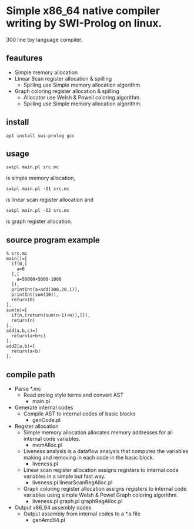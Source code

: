 # Simple x86_64 native compiler writing by SWI-Prolog on linux.

300 line toy language compiler.

## feautures

- Simple memory allocation
- Linear Scan register allocation & spilling
    - Spilling use Simple memory allocation algorithm.
- Graph coloring register allocation & spilling
    - Allocator use Welsh & Powell coloring algorithm.
    - Spilling use Simple memory allocation algorithm.

## install

    apt install swi-prolog gcc

## usage

    swipl main.pl src.mc

is simple memory allocation,

    swipl main.pl -O1 src.mc

is linear scan register allocation and

    swipl main.pl -O2 src.mc

is graph register allocation.

## source program example

    % src.mc
    main()=[
      if(0,[
        a=0
      ],[
        a=50000+5000-1000
      ]),
      printInt(a+add(300,20,1)),
      printInt(sum(10)),
      return(0)
    ].
    sum(n)=[
      if(n,[return(sum(n-1)+n)],[]),
      return(n)
    ].
    add(a,b,c)=[
      return(a+b+c)
    ].
    add2(a,b)=[
      return(a+b)
    ].

## compile path

- Parse *.mc
    - Read prolog style terms and convert AST
        - main.pl
- Generate internal codes
    - Compile AST to internal codes of basic blocks
        - genCode.pl
- Regster allocation
    - Simple memory allocation allocates memory addresses for all internal code variables.
        - memAlloc.pl
    - Liveness analysis is a dataflow analysis that computes the variables making and removing in each code in the basic block.
        - liveness.pl
    - Linear scan register allocation assigns registers to internal code variables in a simple but fast way.
        - liveness.pl linearScanRegAlloc.pl
    - Graph coloring register allocation assigns registers to internal code variables using simple Welsh & Powel Graph coloring algorithm.
        - liveness.pl graph.pl graphRegAlloc.pl
- Output x86_64 assembly codes
    - Output assembly from internal codes to a *.s file
        - genAmd64.pl
